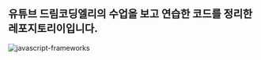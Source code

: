 ## 유튜브 드림코딩엘리의 수업을 보고 연습한 코드를 정리한 레포지토리이입니다.

![javascript-frameworks](https://user-images.githubusercontent.com/79818840/120580945-f15b5380-c464-11eb-8659-91b6f4f39d1e.jpg)


